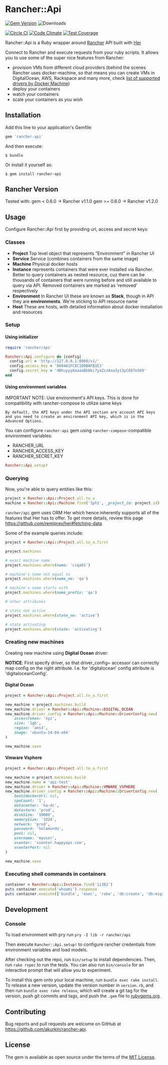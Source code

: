 # Rancher::Api

[![Gem Version](https://badge.fury.io/rb/rancher-api.svg)](http://badge.fury.io/rb/rancher-api)
![Downloads](http://ruby-gem-downloads-badge.herokuapp.com/rancher-api)


[![Circle CI](https://circleci.com/gh/akurkin/rancher-api/tree/master.svg?style=svg)](https://circleci.com/gh/akurkin/rancher-api/tree/master)
[![Code Climate](https://codeclimate.com/github/akurkin/rancher-api/badges/gpa.svg)](https://codeclimate.com/github/akurkin/rancher-api)
[![Test Coverage](https://codeclimate.com/github/akurkin/rancher-api/badges/coverage.svg)](https://codeclimate.com/github/akurkin/rancher-api/coverage)


Rancher::Api is a Ruby wrapper around [Rancher](http://rancher.com/) API built with [Her](http://www.her-rb.org/)

Connect to Rancher and execute requests from your ruby scripts.
It allows you to use some of the super nice features from Rancher:

- provision VMs from different cloud providers (behind the scenes Rancher uses docker-machine, so that means you can create VMs in DigitalOcean, AWS, Rackspace and many more, check [list of supported drivers by Docker Machine](https://docs.docker.com/machine/drivers/))
- deploy your containers
- watch your containers
- scale your containers as you wish

## Installation

Add this line to your application's Gemfile:

```ruby
gem 'rancher-api'
```

And then execute:

    $ bundle

Or install it yourself as:

    $ gem install rancher-api

## Rancher Version

Tested with:
gem < 0.6.0 -> Rancher v1.1.0
gem >= 0.6.0 -> Rancher v1.2.0

## Usage

Configure Rancher::Api first by providing url, access and secret keys:

### Classes

- **Project**
Top level object that represents "Environment" in Rancher UI
- **Service**
Service (combines containers from the same image)
- **Machine**
Physical docker hosts
- **Instance**
represents containers that were ever installed via Rancher. Better to query containers as nested resource, cuz there can be thousands of containers that were running before and still available to query via API. Removed containers are marked as 'removed' respectively
- **Environment**
In Rancher UI these are known as **Stack**, though in API they are **environments**. We're sticking to API resource name
- **Host**
These are hosts, with detailed information about docker installation and resources

### Setup

#### Using initializer

```ruby
require 'rancher/api'

Rancher::Api.configure do |config|
  config.url = 'http://127.0.0.1:8080/v1/'
  config.access_key = '8604A1FC8C108BAFB1E3'
  config.secret_key = '4BhuyyyAaaaaBbbbi7yaZzzAaa3y13pC6D7e569'
end
```

#### Using environment variables

IMPORTANT NOTE: Use environment's API keys. This is done for compatibility with rancher-compose to utilize same keys

    By default, the API keys under the API section are account API keys and you need to create an environment API key, which is in the Advanced Options.

You can configure `rancher-api` gem using `rancher-compose`-compatible environment variables:

- RANCHER_URL
- RANCHER_ACCESS_KEY
- RANCHER_SECRET_KEY

```ruby
Rancher::Api.setup!
```

### Querying

Now, you're able to query entities like this:

```ruby
project = Rancher::Api::Project.all.to_a
machine = Rancher::Api::Machine.find('1ph1', _project_id: project.id)
```

`rancher/api` gem uses ORM Her which hence inherently supports all of the features that Her has to offer. To get more details, review this page https://github.com/remiprev/her#fetching-data

Some of the example queries include:

```ruby
project = Rancher::Api::Project.all.to_a.first

project.machines

# exact machine name
project.machines.where(name: 'ciqa01')

# machine's name not equal to
project.machines.where(name_ne: 'qa')

# machine's name starts with
project.machines.where(name_prefix: 'qa')

# other attributes

# state not active
project.machines.where(state_ne: 'active')

# state activating
project.machines.where(state: 'activating')
```

### Creating new machines
Creating new machine using **Digital Ocean** driver:

**NOTICE**: First specify driver, so that driver_config= accessor can correctly map config on the right attribute. I.e. for 'digitalocean' config attribute is 'digitaloceanConfig'.

#### Digital Ocean

```ruby
project = Rancher::Api::Project.all.to_a.first

new_machine = project.machines.build
new_machine.driver = Rancher::Api::Machine::DIGITAL_OCEAN
new_machine.driver_config = Rancher::Api::Machine::DriverConfig.new(
    accessToken: 'xyz',
    size: '1gb',
    region: 'ams3',
    image: 'ubuntu-14-04-x64'
)

new_machine.save
```

#### Vmware Vsphere

```ruby
project = Rancher::Api::Project.all.to_a.first

new_machine = project.machines.build
new_machine.name = 'api-test'
new_machine.driver = Rancher::Api::Machine::VMWARE_VSPHERE
new_machine.driver_config = Rancher::Api::Machine::DriverConfig.new(
    boot2dockerUrl: nil,
    cpuCount: '1',
    datacenter: 'ha-dc',
    datastore: 'prod',
    diskSize: '10000',
    memorySize: '1024',
    network: 'prod',
    password: 'holamundo',
    pool: nil,
    username: 'myuser',
    vcenter: 'vcenter.happyops.com',
    vcenterPort: nil
)

new_machine.save
```


### Executing shell commands in containers

```ruby
container = Rancher::Api::Instance.find('1i382')
puts container.execute('whoami').response
puts container.execute(['bundle', 'exec', 'rake', 'db:create', 'db:migrate']).response
```

## Development

### Console
To load environment with pry run `pry -I lib -r rancher/api`

Then execute `Rancher::Api.setup!` to configure rancher credentials from environment variables and load models.

After checking out the repo, run `bin/setup` to install dependencies. Then, run `rake rspec` to run the tests. You can also run `bin/console` for an interactive prompt that will allow you to experiment.

To install this gem onto your local machine, run `bundle exec rake install`. To release a new version, update the version number in `version.rb`, and then run `bundle exec rake release`, which will create a git tag for the version, push git commits and tags, and push the `.gem` file to [rubygems.org](https://rubygems.org).

## Contributing

Bug reports and pull requests are welcome on GitHub at https://github.com/akurkin/rancher-api.

## License

The gem is available as open source under the terms of the [MIT License](http://opensource.org/licenses/MIT).

